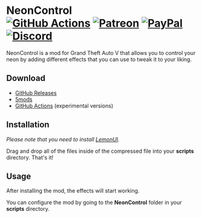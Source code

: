 ﻿# NeonControl<br>[![GitHub Actions][actions-img]][actions-url] [![Patreon][patreon-img]][patreon-url] [![PayPal][paypal-img]][paypal-url] [![Discord][discord-img]][discord-url]

NeonControl is a mod for Grand Theft Auto V that allows you to control your neon by adding different effects that you can use to tweak it to your liking.

## Download

* [GitHub Releases](https://github.com/justalemon/NeonControl/releases)
* [5mods](https://www.gta5-mods.com/scripts/neoncontrol)
* [GitHub Actions](https://github.com/justalemon/NeonControl/actions) (experimental versions)

## Installation

*Please note that you need to install [LemonUI](https://www.gta5-mods.com/tools/lemonui).*

Drag and drop all of the files inside of the compressed file into your **scripts** directory. That's it!

## Usage

After installing the mod, the effects will start working.

You can configure the mod by going to the **NeonControl** folder in your **scripts** directory.

[actions-img]: https://img.shields.io/github/actions/workflow/status/justalemon/NeonControl/main.yml?branch=master&label=actions
[actions-url]: https://github.com/justalemon/NeonControl/actions
[patreon-img]: https://img.shields.io/badge/support-patreon-FF424D.svg
[patreon-url]: https://www.patreon.com/lemonchan
[paypal-img]: https://img.shields.io/badge/support-paypal-0079C1.svg
[paypal-url]: https://paypal.me/justalemon
[discord-img]: https://img.shields.io/badge/discord-join-7289DA.svg
[discord-url]: https://discord.gg/Cf6sspj
